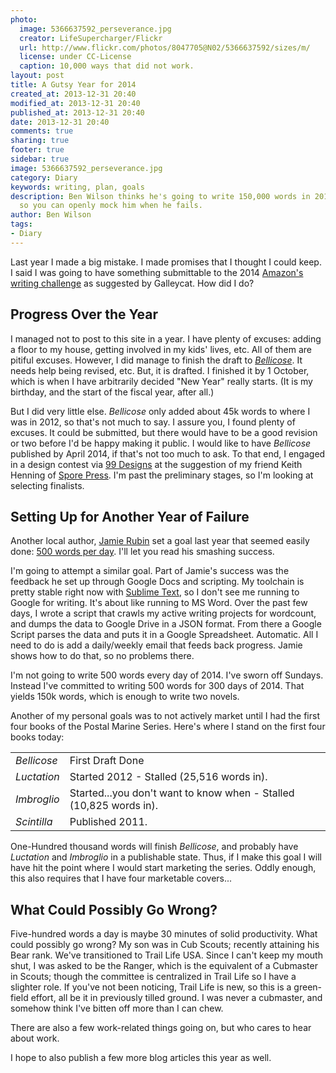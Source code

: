 ```yaml
---
photo:
  image: 5366637592_perseverance.jpg
  creator: LifeSupercharger/Flickr
  url: http://www.flickr.com/photos/8047705@N02/5366637592/sizes/m/
  license: under CC-License
  caption: 10,000 ways that did not work.
layout: post
title: A Gutsy Year for 2014
created_at: 2013-12-31 20:40
modified_at: 2013-12-31 20:40
published_at: 2013-12-31 20:40
date: 2013-12-31 20:40
comments: true
sharing: true
footer: true
sidebar: true
image: 5366637592_perseverance.jpg
category: Diary
keywords: writing, plan, goals
description: Ben Wilson thinks he's going to write 150,000 words in 2014. Read more
  so you can openly mock him when he fails.
author: Ben Wilson
tags:
- Diary
---
```


<!--Lead Paragraph-->

Last year I made a big mistake. I made promises that I thought I could keep. I said I was going to have something submittable to the 2014
[Amazon's writing challenge](http://www.mediabistro.com/galleycat/how-to-submit-your-novel-in-the-new-year_b63061) as suggested by Galleycat. How did I do?

<!-- more -->
## Progress Over the Year

I managed not to post to this site in a year. I have plenty of excuses: adding a floor to my house, getting involved in my kids' lives, etc. All of them are pitiful excuses. However, I did manage to finish the draft to _[Bellicose](/novels)_. It needs help being revised, etc. But, it is drafted. I finished it by 1 October, which is when I have arbitrarily decided "New Year" really starts. (It is my birthday, and the start of the fiscal year, after all.)

But I did very little else. _Bellicose_ only added about 45k words to where I was in 2012, so that's not much to say. I assure you, I found plenty of excuses. It could be submitted, but there would have to be a good revision or two before I'd be happy making it public. I would like to have _Bellicose_ published by April 2014, if that's not too much to ask. To that end, I engaged in a design contest via [99 Designs](http://99designs.com) at the suggestion of my friend Keith Henning of [Spore Press](http://sporepress.com). I'm past the preliminary stages, so I'm looking at selecting finalists.

## Setting Up for Another Year of Failure

Another local author, [Jamie Rubin](http://www.jamierubin.net/) set a goal last year that seemed easily done: [500 words per day](http://www.jamierubin.net/2013/12/29/7-lessons-learned-from-300-days-of-writing/). I'll let you read his smashing success.

I'm going to attempt a similar goal. Part of Jamie's success was the feedback he set up through Google Docs and scripting. My toolchain is pretty stable right now with [Sublime Text](#), so I don't see me running to Google for writing. It's about like running to MS Word. Over the past few days, I wrote a script that crawls my active writing projects for wordcount, and dumps the data to Google Drive in a JSON format. From there a Google Script parses the data and puts it in a Google Spreadsheet. Automatic. All I need to do is add a daily/weekly email that feeds back progress. Jamie shows how to do that, so no problems there.

I'm not going to write 500 words every day of 2014. I've sworn off Sundays. Instead I've committed to writing 500 words for 300 days of 2014. That yields 150k words, which is enough to write two novels.

Another of my personal goals was to not actively market until I had the first four books of the Postal Marine Series. Here's where I stand on the first four books today:

<table class='table table-striped'>
  <tr> <td><em>Bellicose</em></td><td>First Draft Done</td> </tr>
  <tr> <td><em>Luctation</em></td><td>Started 2012 - Stalled (25,516 words in).</td> </tr>
  <tr> <td><em>Imbroglio</em></td><td>Started...you don't want to know when - Stalled (10,825 words in).</td> </tr>
  <tr> <td><em>Scintilla</em></td><td>Published 2011.</td> </tr>
</table>

One-Hundred thousand words will finish _Bellicose_, and probably have _Luctation_ and _Imbroglio_ in a publishable state. Thus, if I make this goal I will have hit the point where I would start marketing the series. Oddly enough, this also requires that I have four marketable covers...

## What Could Possibly Go Wrong?

Five-hundred words a day is maybe 30 minutes of solid productivity. What could possibly go wrong? My son was in Cub Scouts; recently attaining his Bear rank. We've transitioned to Trail Life USA. Since I can't keep my mouth shut, I was asked to be the Ranger, which is the equivalent of a Cubmaster in Scouts; though the committee is centralized in Trail Life so I have a slighter role. If you've not been noticing, Trail Life is new, so this is a green-field effort, all be it in previously tilled ground. I was never a cubmaster, and somehow think I've bitten off more than I can chew.

There are also a few work-related things going on, but who cares to hear about work.

I hope to also publish a few more blog articles this year as well.

